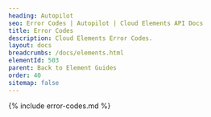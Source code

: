 ```yaml
---
heading: Autopilot
seo: Error Codes | Autopilot | Cloud Elements API Docs
title: Error Codes
description: Cloud Elements Error Codes.
layout: docs
breadcrumbs: /docs/elements.html
elementId: 503
parent: Back to Element Guides
order: 40
sitemap: false
---
```


{% include error-codes.md %}
